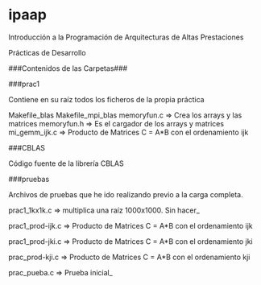 ipaap
=====

Introducción a la Programación de Arquitecturas de Altas Prestaciones

Prácticas de Desarrollo

###Contenidos de las Carpetas###

###prac1

Contiene en su raíz todos los ficheros de la propia práctica

Makefile_blas
Makefile_mpi_blas
memoryfun.c		=> Crea los arrays y las matrices
memoryfun.h		=> Es el cargador de los arrays y matrices
mi_gemm_ijk.c   => Producto de Matrices C = A*B con el ordenamiento ijk

###CBLAS

Código fuente de la librería CBLAS

###pruebas

Archivos de pruebas que he ido realizando previo a la carga completa.

prac1_1kx1k.c			=> multiplica una raíz 1000x1000. Sin hacer_

prac1_prod-ijk.c		=> Producto de Matrices C = A*B con el ordenamiento ijk

prac1_prod-jki.c		=> Producto de Matrices C = A*B con el ordenamiento jki

prac_prod-kji.c			=> Producto de Matrices C = A*B con el ordenamiento kji

prac_pueba.c			=> Prueba inicial_
